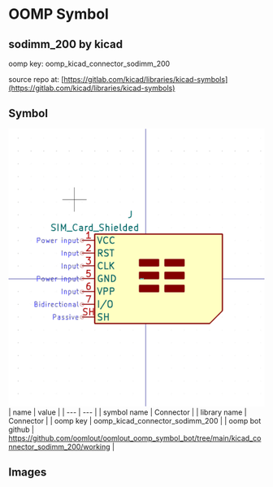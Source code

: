 # OOMP Symbol  
## sodimm_200  by kicad  
  
oomp key: oomp_kicad_connector_sodimm_200  
  
source repo at: [https://gitlab.com/kicad/libraries/kicad-symbols](https://gitlab.com/kicad/libraries/kicad-symbols)  
## Symbol  
  
[![working.png](working_600.png)](working.png)  
| name | value | 
| --- | --- | 
| symbol name | Connector | 
| library name | Connector | 
| oomp key | oomp_kicad_connector_sodimm_200 | 
| oomp bot github | https://github.com/oomlout/oomlout_oomp_symbol_bot/tree/main/kicad_connector_sodimm_200/working | 
## Images  
